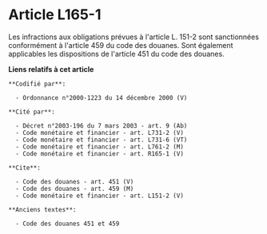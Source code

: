# Article L165-1

Les infractions aux obligations prévues à l'article L. 151-2 sont sanctionnées conformément à l'article 459 du code des
douanes. Sont également applicables les dispositions de l'article 451 du code des douanes.

**Liens relatifs à cet article**

	**Codifié par**:

	  - Ordonnance n°2000-1223 du 14 décembre 2000 (V)

	**Cité par**:

	  - Décret n°2003-196 du 7 mars 2003 - art. 9 (Ab)
	  - Code monétaire et financier - art. L731-2 (V)
	  - Code monétaire et financier - art. L731-6 (VT)
	  - Code monétaire et financier - art. L761-2 (M)
	  - Code monétaire et financier - art. R165-1 (V)

	**Cite**:

	  - Code des douanes - art. 451 (V)
	  - Code des douanes - art. 459 (M)
	  - Code monétaire et financier - art. L151-2 (V)

	**Anciens textes**:

	  - Code des douanes 451 et 459
